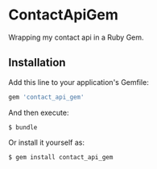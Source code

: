 # ContactApiGem

Wrapping my contact api in a Ruby Gem.

## Installation

Add this line to your application's Gemfile:

```ruby
gem 'contact_api_gem'
```

And then execute:

    $ bundle

Or install it yourself as:

    $ gem install contact_api_gem


